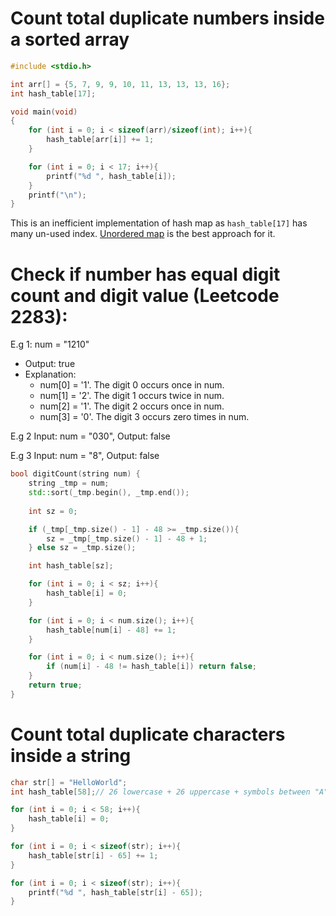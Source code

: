# Count total duplicate numbers inside a sorted array

```c
#include <stdio.h>

int arr[] = {5, 7, 9, 9, 10, 11, 13, 13, 13, 16};
int hash_table[17];

void main(void)
{
    for (int i = 0; i < sizeof(arr)/sizeof(int); i++){
        hash_table[arr[i]] += 1; 
    }

    for (int i = 0; i < 17; i++){
        printf("%d ", hash_table[i]);
    }
    printf("\n");
}
```
This is an inefficient implementation of hash map as ``hash_table[17]`` has many un-used index. [Unordered map](https://github.com/TranPhucVinh/Cplusplus/blob/master/Data%20structure/Unordered%20map.md#use-unordered-map-to-count-total-duplicate-numbers-inside-an-array) is the best approach for it.

# Check if number has equal digit count and digit value (Leetcode 2283):

E.g 1: num = "1210"
* Output: true
* Explanation:
    * num[0] = '1'. The digit 0 occurs once in num.
    * num[1] = '2'. The digit 1 occurs twice in num.
    * num[2] = '1'. The digit 2 occurs once in num.
    * num[3] = '0'. The digit 3 occurs zero times in num.

E.g 2 Input: num = "030", Output: false

E.g 3 Input: num = "8", Output: false

```cpp
bool digitCount(string num) {
    string _tmp = num;
    std::sort(_tmp.begin(), _tmp.end());
    
    int sz = 0;

    if (_tmp[_tmp.size() - 1] - 48 >= _tmp.size()){
        sz = _tmp[_tmp.size() - 1] - 48 + 1;
    } else sz = _tmp.size();

    int hash_table[sz];

    for (int i = 0; i < sz; i++){
        hash_table[i] = 0;
    }

    for (int i = 0; i < num.size(); i++){
        hash_table[num[i] - 48] += 1; 
    }

    for (int i = 0; i < num.size(); i++){
        if (num[i] - 48 != hash_table[i]) return false;
    }
    return true;
}
```
# Count total duplicate characters inside a string
```c
char str[] = "HelloWorld";
int hash_table[58];// 26 lowercase + 26 uppercase + symbols between "A" to "a"

for (int i = 0; i < 58; i++){
    hash_table[i] = 0; 
}

for (int i = 0; i < sizeof(str); i++){
    hash_table[str[i] - 65] += 1; 
}

for (int i = 0; i < sizeof(str); i++){
    printf("%d ", hash_table[str[i] - 65]);
}
```
